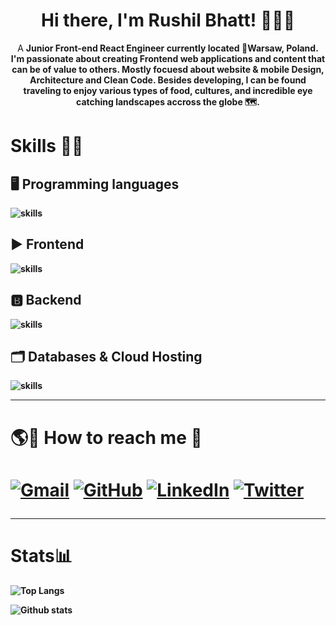 ### <h1 align="center">Hi there, I'm Rushil Bhatt! 🙋🏽‍♂️</h1>

<p align = "center">A <b>Junior Front-end React Engineer<b> currently located 📍Warsaw, Poland. I'm passionate about creating Frontend web applications and content that can be of value to others. Mostly focuesd about website & mobile Design, Architecture and Clean Code. Besides developing, I can be found traveling to enjoy various types of food, cultures, and incredible eye catching landscapes accross the globe 🗺. 
  
### <h1>Skills 🎯💪</h1>
## 🖥️ Programming languages

![skills](https://skillicons.dev/icons?i=javascript,typescript&theme=dark)
## ▶ Frontend 

![skills](https://skillicons.dev/icons?i=react,redux,nextjs,bootstrap,sass&theme=dark)
  
## 🅱 Backend

![skills](https://skillicons.dev/icons?i=nodejs,expressjs,nestjs&theme=dark)

## 🗂️ Databases & Cloud Hosting 
![skills](https://skillicons.dev/icons?i=firebase,mongodb,postgres&theme=dark)
<br />
<hr/>
<h1> 🌎🔗 How to reach me 🚀<h1>
<p>
	<a href="mailto:rushilbhatt533@gmail.com"><img src="https://img.icons8.com/ios/50/22C3E6/gmail.png" alt="Gmail"/></a>
	<a href="https://github.com/rushilbhatt28/"><img src="https://img.icons8.com/ios/50/22C3E6/github.png" alt="GitHub"/></a>
	<a href="https://www.linkedin.com/in/rushil-bhatt-5a8402157/"><img src="https://img.icons8.com/ios/50/22C3E6/linkedin.png" alt="LinkedIn"/></a>
	<a href="https://twitter.com/RushilBhatt7"><img src="https://img.icons8.com/ios/50/22C3E6/twitter--v1.png" alt="Twitter"/></a>
</p>
<hr/>
	
<h1>Stats📊</h1>
	
![Top Langs](https://github-readme-stats.vercel.app/api/top-langs/?username=rushilbhatt28&layout=compact) 
	
![Github stats](https://github-readme-stats.vercel.app/api?username=rushilbhatt28&show_icons=true&theme=tokyonight&count_private=true)




<!-- - 🔭 
- 🌱 I’m currently diving deep into react conceptes and learning web3 technologies
- 💬 Ask me about 
- ⚡ Fun fact: ... -->
